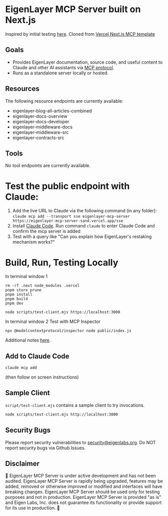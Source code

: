 # EigenLayer MCP Server built on Next.js

Inspired by initial testing [here](https://x.com/dabit3/status/1902502245855383724).
Cloned from [Vercel Next.js MCP template](https://vercel.com/templates/next.js/model-context-protocol-mcp-with-next-js)

## Goals
- Provides EigenLayer documentation, source code, and useful content to Claude and other AI assistants via [MCP protocol](https://modelcontextprotocol.io/introduction).
- Runs as a standalone server locally or hosted.

## Resources
The following resource endpoints are currently available:
- eigenlayer-blog-all-articles-combined
- eigenlayer-docs-overview
- eigenlayer-docs-developer
- eigenlayer-middleware-docs
- eigenlayer-middleware-src
- eigenlayer-contracts-src


## Tools
No tool endpoints are currently available.



# Test the public endpoint with Claude:

1) Add the live URL to Claude via the following command (in any folder):  
   ```claude mcp add --transport sse eigenlayer-mcp-server https://eigenlayer-mcp-server-sand.vercel.app/sse```
2) Install [Claude Code](https://docs.anthropic.com/en/docs/agents-and-tools/claude-code/overview). Run command `claude` to enter Claude Code and confirm the  mcp server is added
3) Test with a query like "Can you explain how EigenLayer's restaking mechanism works?"


# Build, Run, Testing Locally

In terminal window 1
```
rm -rf .next node_modules .vercel
pnpm store prune
pnpm install
pnpm build
pnpm dev

node scripts/test-client.mjs https://localhost:3000
```

In terminal window 2
Test with MCP Inspector
```
npx @modelcontextprotocol/inspector node public/index.js
```
Additional notes [here](https://github.com/modelcontextprotocol/inspector).


## Add to Claude Code

```
claude mcp add
```
(then follow on screen instructions)

## Sample Client

`script/test-client.mjs` contains a sample client to try invocations.

```sh
node scripts/test-client.mjs http://localhost:3000
```


## Security Bugs
Please report security vulnerabilities to security@eigenlabs.org. Do NOT report security bugs via Github Issues.

## Disclaimer
🚧 EigenLayer MCP Server is under active development and has not been audited. EigenLayer MCP Server is rapidly being upgraded, features may be added, removed or otherwise improved or modified and interfaces will have breaking changes. EigenLayer MCP Server should be used only for testing purposes and not in production. EigenLayer MCP Server is provided "as is" and Eigen Labs, Inc. does not guarantee its functionality or provide support for its use in production. 🚧



